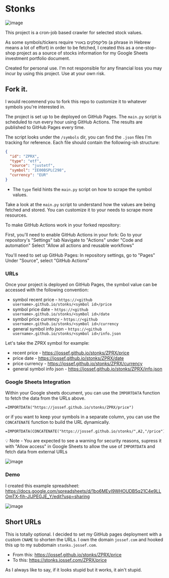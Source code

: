 # Stonks
![image](https://github.com/user-attachments/assets/e0089ccf-7a6d-4d85-808e-b90e7eefb4c0)

This project is a cron-job based crawler for selected stock values.

As some symbols/tickers require פליקפלקים באוויר (a phrase in Hebrew means a lot of effort) in order to be fetched, I created this as a one-stop-shop project as a source of stocks information for my Google Sheets investment portfolio document.

Created for personal use. I'm not responsible for any financial loss you may incur by using this project. Use at your own risk.



## Fork it.
I would recommend you to fork this repo to customize it to whatever symbols you're interested in.

The project is set up to be deployed on GitHub Pages. The `main.py` script is scheduled to run every hour using GitHub Actions. The results are published to GitHub Pages every time.

The script looks under the `/symbols` dir, you can find the `.json` files I'm tracking for reference. Each file should contain the following-ish structure:
```json
{
  "id": "ZPRX",
  "type": "etf",
  "source": "justetf",
  "symbol": "IE00BSPLC298",
  "currency": "EUR"
}
```
- The `type` field hints the `main.py` script on how to scrape the symbol values.

Take a look at the `main.py` script to understand how the values are being fetched and stored. You can customize it to your needs to scrape more resources.

To make GitHub Actions work in your forked repository:

First, you'll need to enable GitHub Actions in your fork:
Go to your repository's "Settings" tab
Navigate to "Actions" under "Code and automation"
Select "Allow all actions and reusable workflows"

You'll need to set up GitHub Pages:
In repository settings, go to "Pages"
Under "Source", select "GitHub Actions"

### URLs
Once your project is deployed on GitHub Pages, the symbol value can be accessed with the following convention:
- symbol recent price - `https://<github username>.github.io/stonks/<symbol id>/price`
- symbol price date - `https://<github username>.github.io/stonks/<symbol id>/date`
- symbol price currency - `https://<github username>.github.io/stonks/<symbol id>/currency`
- general symbol info json - `https://<github username>.github.io/stonks/<symbol id>/info.json`

Let's take the ZPRX symbol for example:
- recent price - https://jossef.github.io/stonks/ZPRX/price
- price date - https://jossef.github.io/stonks/ZPRX/date
- price currency - https://jossef.github.io/stonks/ZPRX/currency
- general symbol info json - https://jossef.github.io/stonks/ZPRX/info.json

### Google Sheets Integration

Within your Google sheets document, you can use the `IMPORTDATA` function to fetch the data from the URLs above.

```
=IMPORTDATA("https://jossef.github.io/stonks/ZPRX/price")
```

or if you want to keep your symbols in a separate column, you can use the `CONCATENATE` function to build the URL dynamically.
```
=IMPORTDATA(CONCATENATE("https://jossef.github.io/stonks/",A2,"/price"))
```


💡 Note - You are expected to see a warning for security reasons, supress it with "Allow access" in Google Sheets to allow the use of `IMPORTDATA` and fetch data from external URLs 

![image](https://github.com/user-attachments/assets/6a631429-9418-4962-9d5a-3f8910334d9c)

### Demo

I created this example spreadsheet: https://docs.google.com/spreadsheets/d/1bo6MEyI9WHOUDB5q21C4e9LLOmTX-fih-JIJPEGJE_Y/edit?usp=sharing

![image](https://github.com/user-attachments/assets/cddf7155-e575-46d2-9929-4c781bfcdd91)

## Short URLs
This is totally optional. I decided to set my GitHub pages deployment with a custom `CNAME` to shorten the URLs. I own the domain `jossef.com` and hooked this up to my subdomain `stonks.jossef.com`.

- From this: https://jossef.github.io/stonks/ZPRX/price
- To this: https://stonks.jossef.com/ZPRX/price


As I always like to say, if it looks stupid but it works, it ain't stupid.
